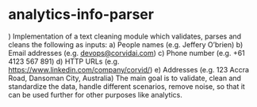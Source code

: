# analytics-info-parser
) Implementation of  a text cleaning module which validates, parses and cleans the following as inputs: a) People names (e.g. Jeffery O’brien) b) Email addresses (e.g. devops@corvidai.com) c) Phone number (e.g. +61 4123 567 891) d) HTTP URLs (e.g. https://www.linkedin.com/company/corvid/) e) Addresses (e.g. 123 Accra Road, Dansoman City, Australia)  The main goal is to validate, clean and standardize the data, handle different scenarios, remove noise, so that it can be used further for other purposes like analytics.
